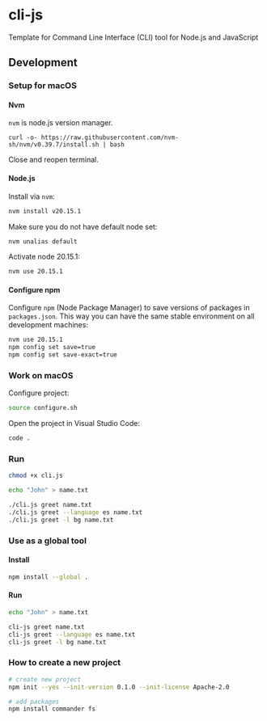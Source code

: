 # cli-js
Template for Command Line Interface (CLI) tool for Node.js and JavaScript

## Development

### Setup for macOS

#### Nvm

`nvm` is node.js version manager.

```
curl -o- https://raw.githubusercontent.com/nvm-sh/nvm/v0.39.7/install.sh | bash
```

Close and reopen terminal.

#### Node.js

Install via `nvm`:

```bash
nvm install v20.15.1
```

Make sure you do not have default node set:

```bash
nvm unalias default
```

Activate node 20.15.1:

```bash
nvm use 20.15.1
```

#### Configure npm

Configure `npm` (Node Package Manager) to save versions of packages in `packages.json`. This way you can have the same stable environment on all development machines:

```bash
nvm use 20.15.1
npm config set save=true
npm config set save-exact=true
```

### Work on macOS

Configure project:

```bash
source configure.sh
```

Open the project in Visual Studio Code:

```bash
code .
```

### Run

```bash
chmod +x cli.js

echo "John" > name.txt

./cli.js greet name.txt
./cli.js greet --language es name.txt
./cli.js greet -l bg name.txt
```

### Use as a global tool

#### Install

```bash
npm install --global .
```

#### Run

```bash
echo "John" > name.txt

cli-js greet name.txt
cli-js greet --language es name.txt
cli-js greet -l bg name.txt
```

### How to create a new project

```bash
# create new project
npm init --yes --init-version 0.1.0 --init-license Apache-2.0

# add packages
npm install commander fs
```

